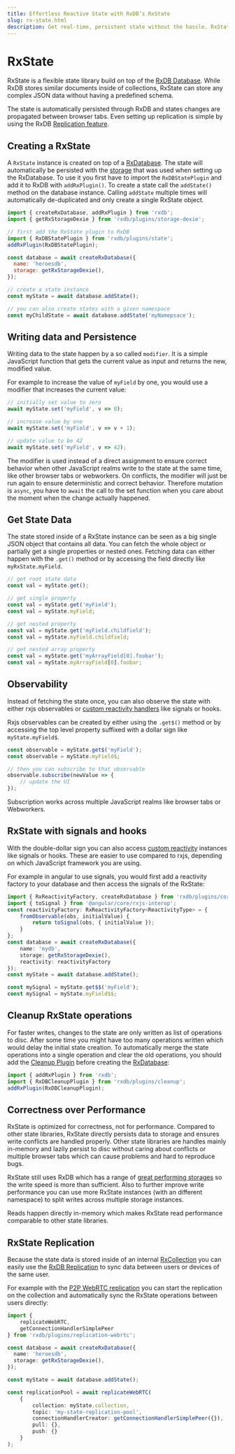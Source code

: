 ```yaml
---
title: Effortless Reactive State with RxDB’s RxState
slug: rx-state.html
description: Get real-time, persistent state without the hassle. RxState integrates easily with signals and hooks, ensuring smooth updates across tabs and devices.
---
```


# RxState

RxState is a flexible state library build on top of the [RxDB Database](https://rxdb.info/). While RxDB stores similar documents inside of collections, RxState can store any complex JSON data without having a predefined schema.

The state is automatically persisted through RxDB and states changes are propagated between browser tabs. Even setting up replication is simple by using the RxDB [Replication feature](./replication.md).

## Creating a RxState

A `RxState` instance is created on top of a [RxDatabase](./rx-database.md). The state will automatically be persisted with the [storage](./rx-storage.md) that was used when setting up the RxDatabase. To use it you first have to import the `RxDBStatePlugin` and add it to RxDB with `addRxPlugin()`.
To create a state call the `addState()` method on the database instance. Calling `addState` multiple times will automatically de-duplicated and only create a single RxState object.

```javascript
import { createRxDatabase, addRxPlugin } from 'rxdb';
import { getRxStorageDexie } from 'rxdb/plugins/storage-dexie';

// first add the RxState plugin to RxDB
import { RxDBStatePlugin } from 'rxdb/plugins/state';
addRxPlugin(RxDBStatePlugin);

const database = await createRxDatabase({
  name: 'heroesdb',
  storage: getRxStorageDexie(),
});

// create a state instance
const myState = await database.addState();

// you can also create states with a given namespace
const myChildState = await database.addState('myNamepsace');
```

## Writing data and Persistence

Writing data to the state happen by a so called `modifier`. It is a simple JavaScript function that gets the current value as input and returns the new, modified value.

For example to increase the value of `myField` by one, you would use a modifier that increases the current value: 
```ts
// initially set value to zero
await myState.set('myField', v => 0);

// increase value by one
await myState.set('myField', v => v + 1);

// update value to be 42
await myState.set('myField', v => 42);
```

The modifier is used instead of a direct assignment to ensure correct behavior when other JavaScript realms write to the state at the same time, like other browser tabs or webworkers. On conflicts, the modifier will just be run again to ensure deterministic and correct behavior. Therefore mutation is `async`, you have to `await` the call to the set function when you care about the moment when the change actually happened.


## Get State Data

The state stored inside of a RxState instance can be seen as a big single JSON object that contains all data.
You can fetch the whole object or partially get a single properties or nested ones.
Fetching data can either happen with the `.get()` method or by accessing the field directly like `myRxState.myField`. 

```ts
// get root state data
const val = myState.get();

// get single property
const val = myState.get('myField');
const val = myState.myField;

// get nested property
const val = myState.get('myField.childfield');
const val = myState.myField.childfield;

// get nested array property
const val = myState.get('myArrayField[0].foobar');
const val = myState.myArrayField[0].foobar;
```

## Observability

Instead of fetching the state once, you can also observe the state with either rxjs observables or [custom reactivity handlers](#rxstate-with-signals-and-hooks) like signals or hooks.

Rxjs observables can be created by either using the `.get$()` method or by accessing the top level property suffixed with a dollar sign like `myState.myField$`.

```ts
const observable = myState.get$('myField');
const observable = myState.myField$;

// then you can subscribe to that observable
observable.subscribe(newValue => {
    // update the UI
});
```
Subscription works across multiple JavaScript realms like browser tabs or Webworkers.

## RxState with signals and hooks

With the double-dollar sign you can also access [custom reactivity](./reactivity.md) instances like signals or hooks. These are easier to use compared to rxjs, depending on which JavaScript framework you are using.

For example in angular to use signals, you would first add a reactivity factory to your database and then access the signals of the RxState:

```ts
import { RxReactivityFactory, createRxDatabase } from 'rxdb/plugins/core';
import { toSignal } from '@angular/core/rxjs-interop';
const reactivityFactory: RxReactivityFactory<ReactivityType> = {
    fromObservable(obs, initialValue) {
        return toSignal(obs, { initialValue });
    }
};
const database = await createRxDatabase({
    name: 'mydb',
    storage: getRxStorageDexie(),
    reactivity: reactivityFactory
});
const myState = await database.addState();

const mySignal = myState.get$$('myField');
const mySignal = myState.myField$$;
```


## Cleanup RxState operations

For faster writes, changes to the state are only written as list of operations to disc. After some time you might have too
many operations written which would delay the initial state creation. To automatically merge the state operations into a single operation and clear the old operations, you should add the [Cleanup Plugin](./cleanup.md) before creating the [RxDatabase](./rx-database.md):

```ts
import { addRxPlugin } from 'rxdb';
import { RxDBCleanupPlugin } from 'rxdb/plugins/cleanup';
addRxPlugin(RxDBCleanupPlugin);
```

## Correctness over Performance

RxState is optimized for correctness, not for performance. Compared to other state libraries, RxState directly persists data to storage and ensures write conflicts are handled properly. Other state libraries are handles mainly in-memory and lazily persist to disc without caring about conflicts or multiple browser tabs which can cause problems and hard to reproduce bugs.

RxState still uses RxDB which has a range of [great performing storages](./rx-storage-performance.md) so the write speed is more than sufficient. Also to further improve write performance you can use more RxState instances (with an different namespace) to split writes across multiple storage instances.

Reads happen directly in-memory which makes RxState read performance comparable to other state libraries.

## RxState Replication

Because the state data is stored inside of an internal [RxCollection](./rx-collection.md) you can easily use the [RxDB Replication](./replication.md) to sync data between users or devices of the same user.

For example with the [P2P WebRTC replication](./replication-webrtc.md) you can start the replication on the collection and automatically sync the RxState operations between users directly:

```ts
import {
    replicateWebRTC,
    getConnectionHandlerSimplePeer
} from 'rxdb/plugins/replication-webrtc';

const database = await createRxDatabase({
  name: 'heroesdb',
  storage: getRxStorageDexie(),
});

const myState = await database.addState();

const replicationPool = await replicateWebRTC(
    {
        collection: myState.collection,
        topic: 'my-state-replication-pool',
        connectionHandlerCreator: getConnectionHandlerSimplePeer({}),
        pull: {},
        push: {}
    }
);
```
